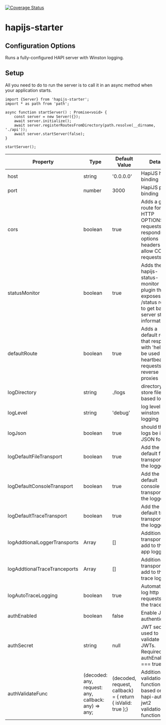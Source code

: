 [![Coverage Status](https://coveralls.io/repos/github/reperio/hapijs-starter/badge.svg?branch=master)](https://coveralls.io/github/reperio/hapijs-starter?branch=master)
# hapijs-starter

## Configuration Options

Runs a fully-configured HAPI server with Winston logging.

## Setup

All you need to do to run the server is to call it in an async method when your application starts.

```
import {Server} from 'hapijs-starter';
import * as path from 'path';

async function startServer() : Promise<void> {
    const server = new Server({});
    await server.initialize();
    await server.registerRoutesFromDirectory(path.resolve(__dirname, './api'));
    await server.startServer(false);
}

startServer();
```

| Property  | Type  | Default Value  | Details |
|---|---|---|---|
| host  | string  | '0.0.0.0'  | HapiJS host binding  |
| port  | number  | 3000  | HapiJS port binding  |
| cors  | boolean  | true  | Adds a global route for HTTP OPTIONS requests that responds with options headers to allow CORS requests  |
| statusMonitor  | boolean  | true  | Adds the hapijs-status-monitor plugin that exposes a /status route to get basic server status information  |
| defaultRoute  | boolean  | true  | Adds a default route that responds with 'hello' to be used for heartbeat requests from reverse proxies  |
| logDirectory  | string  | ./logs  | directory to store file based logs  |
| logLevel  | string  | 'debug'  | log level for winston logging  |
| logJson  | boolean  | true  | should the logs be in JSON format?  |
| logDefaultFileTransport  | boolean  | true  | Add the default file transport to the logger  |
| logDefaultConsoleTransport  | boolean  | true  | Add the default console transport to the logger  |
| logDefaultTraceTransport  | boolean  | true  | Add the default trace transport to the logger  |
| logAddtionalLoggerTransports  | Array<any>  | []  | Additional transports to add to the app logger  |
| logAddtionalTraceTranceports  | Array<any>  | []  | Additional transports to add to the trace logger  |
| logAutoTraceLogging  | boolean  | true  | Automatically log http requests to the trace log  |
| authEnabled  | boolean  | false  | Enable JWT authentication  |
| authSecret  | string  | null  | JWT secret used to validate JWTs. Required if authEnabled === true  |
| authValidateFunc  | (decoded: any, request: any, callback: any) => any;  | (decoded, request, callback) = { return { isValid: true };}  | Additional validation function based on hapi-auth-jwt2 validation function  |
